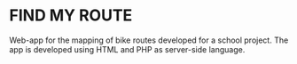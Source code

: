 # FIND MY ROUTE
Web-app for the mapping of bike routes developed for a school project. The app
is developed using HTML and PHP as server-side language.
